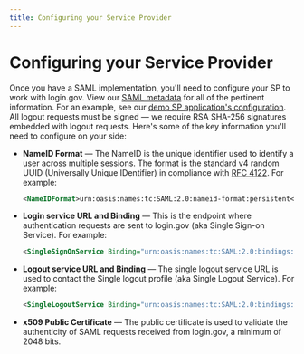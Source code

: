 ```yaml
---
title: Configuring your Service Provider
---
```


# Configuring your Service Provider

Once you have a SAML implementation, you'll need to configure your SP to work with login.gov. View our [SAML metadata](https://github.com/18F/identity-idp/wiki/SAML-Metadata) for all of the pertinent information. For an example, see our [demo SP application's configuration](https://github.com/18F/identity-sp-rails/blob/master/config/initializers/omniauth.rb). All logout requests must be signed — we require RSA SHA-256 signatures embedded with logout requests. Here's some of the key information you'll need to configure on your side:

- **NameID Format** — The NameID is the unique identifier used to identify a user across multiple sessions. The format is the standard v4 random UUID (Universally Unique IDentifier) in compliance with [RFC 4122](https://tools.ietf.org/html/rfc4122). For example:

  ```xml
  <NameIDFormat>urn:oasis:names:tc:SAML:2.0:nameid-format:persistent</NameIDFormat>
  ```

- **Login service URL and Binding** — This is the endpoint where authentication requests are sent to login.gov (aka Single Sign-on Service). For example:

  ```xml
  <SingleSignOnService Binding="urn:oasis:names:tc:SAML:2.0:bindings:HTTP-Redirect" Location="https://idp.int.login.gov/api/saml/auth" />
  ```

- **Logout service URL and Binding** — The single logout service URL is used to contact the Single logout profile (aka Single Logout Service). For example:

  ```xml
  <SingleLogoutService Binding="urn:oasis:names:tc:SAML:2.0:bindings:HTTP-POST" Location="https://idp.int.login.gov/api/saml/logout" />
  ```

- **x509 Public Certificate** — The public certificate is used to validate the authenticity of SAML requests received from login.gov, a minimum of 2048 bits.

